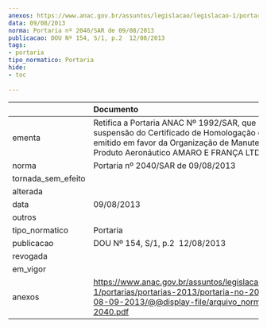```yaml
---
anexos: https://www.anac.gov.br/assuntos/legislacao/legislacao-1/portarias/portarias-2013/portaria-no-2040-sar-de-08-09-2013/@@display-file/arquivo_norma/PA2013-2040.pdf
data: 09/08/2013
norma: Portaria nº 2040/SAR de 09/08/2013
publicacao: DOU Nº 154, S/1, p.2  12/08/2013
tags:
- portaria
tipo_normatico: Portaria
hide: 
- toc 
 
---
```


|                    | Documento                                                                                                                                                                                          |
|:-------------------|:---------------------------------------------------------------------------------------------------------------------------------------------------------------------------------------------------|
| ementa             | Retifica a Portaria ANAC Nº 1992/SAR, que ratifica a suspensão do Certificado de Homologação de Empresa, emitido em favor da Organização de Manutenção de Produto Aeronáutico AMARO E FRANÇA LTDA. |
| norma              | Portaria nº 2040/SAR de 09/08/2013                                                                                                                                                                 |
| tornada_sem_efeito |                                                                                                                                                                                                    |
| alterada           |                                                                                                                                                                                                    |
| data               | 09/08/2013                                                                                                                                                                                         |
| outros             |                                                                                                                                                                                                    |
| tipo_normatico     | Portaria                                                                                                                                                                                           |
| publicacao         | DOU Nº 154, S/1, p.2  12/08/2013                                                                                                                                                                   |
| revogada           |                                                                                                                                                                                                    |
| em_vigor           |                                                                                                                                                                                                    |
| anexos             | https://www.anac.gov.br/assuntos/legislacao/legislacao-1/portarias/portarias-2013/portaria-no-2040-sar-de-08-09-2013/@@display-file/arquivo_norma/PA2013-2040.pdf                                  |